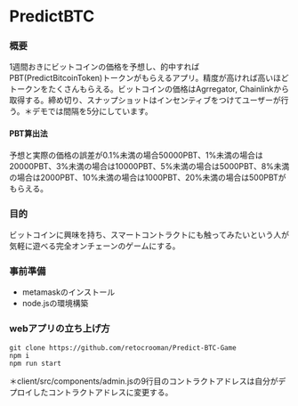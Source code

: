 # PredictBTC
### 概要
1週間おきにビットコインの価格を予想し、的中すればPBT(PredictBitcoinToken)トークンがもらえるアプリ。精度が高ければ高いほどトークンをたくさんもらえる。ビットコインの価格はAgrregator, Chainlinkから取得する。締め切り、スナップショットはインセンティブをつけてユーザーが行う。＊デモでは間隔を5分にしています。
#### PBT算出法
予想と実際の価格の誤差が0.1%未満の場合50000PBT、1%未満の場合は20000PBT、3%未満の場合は10000PBT、5%未満の場合は5000PBT、8%未満の場合は2000PBT、10%未満の場合は1000PBT、20%未満の場合は500PBTがもらえる。
### 目的
ビットコインに興味を持ち、スマートコントラクトにも触ってみたいという人が気軽に遊べる完全オンチェーンのゲームにする。
### 事前準備
- metamaskのインストール
- node.jsの環境構築
### webアプリの立ち上げ方
```shell
git clone https://github.com/retocrooman/Predict-BTC-Game
npm i
npm run start
```
＊client/src/components/admin.jsの9行目のコントラクトアドレスは自分がデプロイしたコントラクトアドレスに変更する。